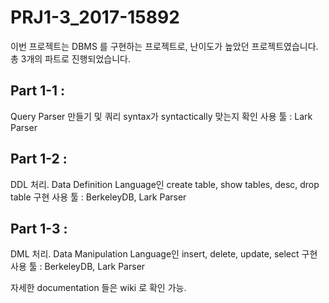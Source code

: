 # PRJ1-3_2017-15892

이번 프로젝트는 DBMS 를 구현하는 프로젝트로, 난이도가 높았던 프로젝트였습니다.
총 3개의 파트로 진행되었습니다.

## Part 1-1 :
  Query Parser 만들기 및 쿼리 syntax가 syntactically 맞는지 확인
  사용 툴 : Lark Parser

## Part 1-2 :
  DDL 처리. Data Definition Language인 create table, show tables, desc, drop table 구현
  사용 툴 : BerkeleyDB, Lark Parser
  
## Part 1-3 : 
  DML 처리. Data Manipulation Language인 insert, delete, update, select 구현
  사용 툴 : BerkeleyDB, Lark Parser
  
자세한 documentation 들은 wiki 로 확인 가능.
